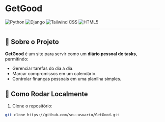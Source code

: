 # GetGood

![Python](https://img.shields.io/badge/Python-3776AB?style=for-the-badge&logo=python&logoColor=white)
![Django](https://img.shields.io/badge/Django-092E20?style=for-the-badge&logo=django&logoColor=white)
![Tailwind CSS](https://img.shields.io/badge/Tailwind_CSS-06B6D4?style=for-the-badge&logo=tailwind-css&logoColor=white)
![HTML5](https://img.shields.io/badge/HTML5-E34F26?style=for-the-badge&logo=html5&logoColor=white)

---

## 📖 Sobre o Projeto
**GetGood** é um site para servir como um **diário pessoal de tasks**, permitindo:  
- Gerenciar tarefas do dia a dia.  
- Marcar compromissos em um calendário.  
- Controlar finanças pessoais em uma planilha simples.  

## 🚀 Como Rodar Localmente
1. Clone o repositório:  
```bash
git clone https://github.com/seu-usuario/GetGood.git
